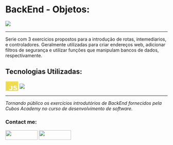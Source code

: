 # BackEnd - Objetos:

  <img height="250px" src="https://media-exp1.licdn.com/dms/image/C4E16AQHipPThoAbI7Q/profile-displaybackgroundimage-shrink_200_800/0/1660535984093?e=1668038400&v=beta&t=GwIiIeFOO__T8WxEeMt3nHIDhOlH61w5XiFT1Cx1W38"/>
  
  ---
<div>
<div><p1> 

 Serie com 3 exercicios propostos para  a introdução de rotas, intemediarios,  e controladores. Geralmente utilizadas para  criar  endereços web,  adicionar filtros de segurança e  utilizar funções que manipulam bancos de dados, respectivamente.
 
##                                                                      Tecnologias Utilizadas:
<img align="center" alt="Js" height="30" width="40" src="https://raw.githubusercontent.com/devicons/devicon/master/icons/javascript/javascript-plain.svg">
<img align="center" src="https://img.shields.io/badge/NPM-%23000000.svg?style=for-the-badge&logo=npm&logoColor=white">
 
---

_Tornando público os exercícios introdutórios de BackEnd fornecidos pela Cubos Academy no curso de desenvolvimento de software._

<h3 align="left">Contact me:</h3>
<p align="left">
<a href="https://www.linkedin.com/in/vitor-a-monteiro/" target="blank"><img align="center" src="https://img.shields.io/badge/LinkedIn-0077B5?style=for-the-badge&logo=linkedin&logoColor=white" height="30" width="100" /></a>
<a href = "mailto:primitivo.3131@gmail.com"><img align="center" src="https://img.shields.io/badge/-Gmail-%23333?style=for-the-badge&logo=gmail&logoColor=white" target="_blank" height="30" width="100" /></a>

